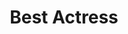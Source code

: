 ---
title: "Best Actress"
edition: 2006
winner: Penélope Cruz
kind: "actor"
film: volver.md
image: https://m.media-amazon.com/images/M/MV5BNTFiMzVhZWUtYzAwZi00ZjFlLThhMDMtYTk1YjkxYmQ4MjhiXkEyXkFqcGdeQXVyOTc5MDI5NjE@._V1_FMjpg_UX1280_.jpg
type: award
weight: 5
---